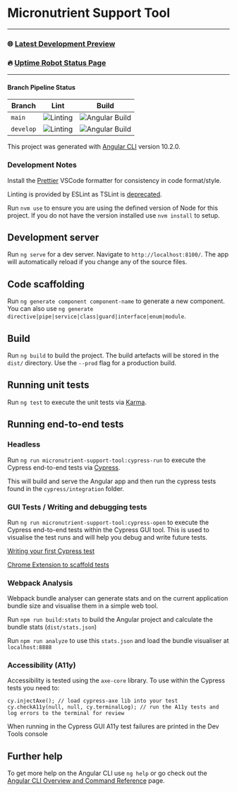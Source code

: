 # Micronutrient Support Tool

---
### :globe_with_meridians: [Latest Development Preview](https://develop--micronutrientsupport-tool.netlify.app/)

### :fire: [Uptime Robot Status Page](https://stats.uptimerobot.com/g8Vr6ulQEm)

---



#### Branch Pipeline Status

| Branch    | Lint                                                                                                                      | Build                                                                                                                                   |
| --------- | ------------------------------------------------------------------------------------------------------------------------- | --------------------------------------------------------------------------------------------------------------------------------------- |
| `main`    | ![Linting](https://github.com/micronutrientsupport/micronutrient-support-tool/workflows/Linting/badge.svg?branch=main)    | ![Angular Build](https://github.com/micronutrientsupport/micronutrient-support-tool/workflows/Angular%20Build/badge.svg?branch=main)    |
| `develop` | ![Linting](https://github.com/micronutrientsupport/micronutrient-support-tool/workflows/Linting/badge.svg?branch=develop) | ![Angular Build](https://github.com/micronutrientsupport/micronutrient-support-tool/workflows/Angular%20Build/badge.svg?branch=develop) |

This project was generated with [Angular CLI](https://github.com/angular/angular-cli) version 10.2.0.

### Development Notes

Install the [Prettier](https://github.com/prettier/prettier-vscode) VSCode formatter for consistency in code format/style.

Linting is provided by ESLint as TSLint is [deprecated](https://medium.com/palantir/tslint-in-2019-1a144c2317a9).

Run `nvm use` to ensure you are using the defined version of Node for this project. If you do not have the version installed use `nvm install` to setup.

## Development server

Run `ng serve` for a dev server. Navigate to `http://localhost:8100/`. The app will automatically reload if you change any of the source files.

## Code scaffolding

Run `ng generate component component-name` to generate a new component. You can also use `ng generate directive|pipe|service|class|guard|interface|enum|module`.

## Build

Run `ng build` to build the project. The build artefacts will be stored in the `dist/` directory. Use the `--prod` flag for a production build.

## Running unit tests

Run `ng test` to execute the unit tests via [Karma](https://karma-runner.github.io).

## Running end-to-end tests

### Headless

Run `ng run micronutrient-support-tool:cypress-run` to execute the Cypress end-to-end tests via [Cypress](https://www.cypress.io/).

This will build and serve the Angular app and then run the cypress tests found in the `cypress/integration` folder.

### GUI Tests / Writing and debugging tests

Run `ng run micronutrient-support-tool:cypress-open` to execute the Cypress end-to-end tests within the Cypress GUI tool. This is used to visualise the test runs and will help you debug and write future tests.

[Writing your first Cypress test](https://docs.cypress.io/guides/getting-started/writing-your-first-test.html#Add-a-test-file)

[Chrome Extension to scaffold tests](https://chrome.google.com/webstore/detail/cypress-recorder/glcapdcacdfkokcmicllhcjigeodacab)

### Webpack Analysis

Webpack bundle analyser can generate stats and on the current application bundle size and visualise them in a simple web tool.

Run `npm run build:stats` to build the Angular project and calculate the bundle stats (`dist/stats.json`)

Run `npm run analyze` to use this `stats.json` and load the bundle visualiser at `localhost:8888`

### Accessibility (A11y)

Accessibility is tested using the `axe-core` library. To use within the Cypress tests you need to:

```shell
cy.injectAxe(); // load cypress-axe lib into your test
cy.checkA11y(null, null, cy.terminalLog); // run the A11y tests and log errors to the terminal for review
```

When running in the Cypress GUI A11y test failures are printed in the Dev Tools console

## Further help

To get more help on the Angular CLI use `ng help` or go check out the [Angular CLI Overview and Command Reference](https://angular.io/cli) page.
